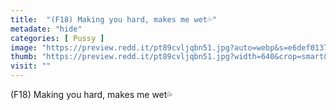 ```yaml
---
title:  "(F18) Making you hard, makes me wet💦"
metadate: "hide"
categories: [ Pussy ]
image: "https://preview.redd.it/pt89cvljqbn51.jpg?auto=webp&s=e6def01370efb1669e9b3d208f0b29b1d6cd94f0"
thumb: "https://preview.redd.it/pt89cvljqbn51.jpg?width=640&crop=smart&auto=webp&s=dbf3d20feb43beb0fef6853ea9c2ec7e2e8409eb"
visit: ""
---
```

(F18) Making you hard, makes me wet💦
